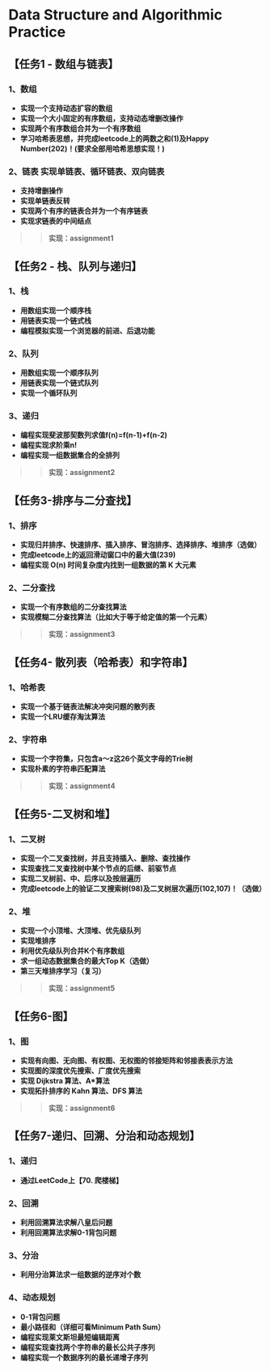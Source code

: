 # Data Structure and Algorithmic Practice
## 【任务1 - 数组与链表】 
### 1、数组 
* **实现一个支持动态扩容的数组**
* **实现一个大小固定的有序数组，支持动态增删改操作**
* **实现两个有序数组合并为一个有序数组** 
* **学习哈希表思想，并完成leetcode上的两数之和(1)及Happy Number(202)！(要求全部用哈希思想实现！)**

### 2、链表 实现单链表、循环链表、双向链表
* **支持增删操作** 
* **实现单链表反转** 
* **实现两个有序的链表合并为一个有序链表** 
* **实现求链表的中间结点**

>>**实现：assignment1**

## 【任务2 - 栈、队列与递归】
### 1、栈
* **用数组实现一个顺序栈**
* **用链表实现一个链式栈**
* **编程模拟实现一个浏览器的前进、后退功能**

### 2、队列
* **用数组实现一个顺序队列**
* **用链表实现一个链式队列**
* **实现一个循环队列**

### 3、递归
* **编程实现斐波那契数列求值f(n)=f(n-1)+f(n-2)**
* **编程实现求阶乘n!**
* **编程实现一组数据集合的全排列**

>>**实现：assignment2**

## 【任务3-排序与二分查找】
### 1、排序
* **实现归并排序、快速排序、插入排序、冒泡排序、选择排序、堆排序（选做）**
* **完成leetcode上的返回滑动窗口中的最大值(239)**
* **编程实现 O(n) 时间复杂度内找到一组数据的第 K 大元素**

### 2、二分查找
* **实现一个有序数组的二分查找算法**
* **实现模糊二分查找算法（比如大于等于给定值的第一个元素）**

>> **实现：assignment3**

## 【任务4- 散列表（哈希表）和字符串】
### 1、哈希表
* **实现一个基于链表法解决冲突问题的散列表**
* **实现一个LRU缓存淘汰算法**

### 2、字符串 
* **实现一个字符集，只包含a～z这26个英文字母的Trie树**
* **实现朴素的字符串匹配算法**

>> **实现：assignment4**

## 【任务5-二叉树和堆】

### 1、二叉树
* **实现一个二叉查找树，并且支持插入、删除、查找操作**
* **实现查找二叉查找树中某个节点的后继、前驱节点**
* **实现二叉树前、中、后序以及按层遍历**
* **完成leetcode上的验证二叉搜索树(98)及二叉树层次遍历(102,107)！（选做）**

### 2、堆

* **实现一个小顶堆、大顶堆、优先级队列**
* **实现堆排序**
* **利用优先级队列合并K个有序数组**
* **求一组动态数据集合的最大Top K（选做）**
* **第三天堆排序学习（复习）**

>> **实现：assignment5**

## 【任务6-图】

### 1、图
* **实现有向图、无向图、有权图、无权图的邻接矩阵和邻接表表示方法**
* **实现图的深度优先搜索、广度优先搜索**
* **实现 Dijkstra 算法、A*算法**
* **实现拓扑排序的 Kahn 算法、DFS 算法**

>> **实现：assignment6**

## 【任务7-递归、回溯、分治和动态规划】

### 1、递归
* **通过LeetCode上【70. 爬楼梯】**

### 2、回溯
* **利用回溯算法求解八皇后问题**
* **利用回溯算法求解0-1背包问题**

### 3、分治
* **利用分治算法求一组数据的逆序对个数**

### 4、动态规划
* **0-1背包问题**
* **最小路径和（详细可看Minimum Path Sum）**
* **编程实现莱文斯坦最短编辑距离**
* **编程实现查找两个字符串的最长公共子序列**
* **编程实现一个数据序列的最长递增子序列**
